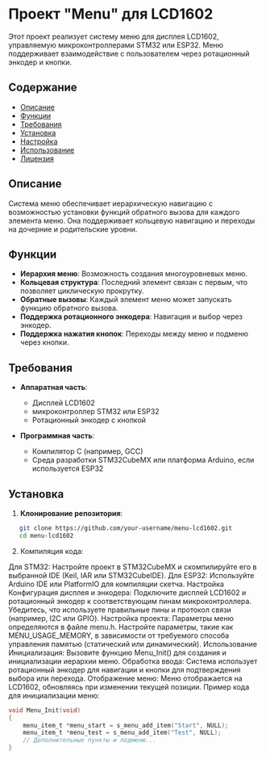 # Проект "Menu" для LCD1602

Этот проект реализует систему меню для дисплея LCD1602, управляемую микроконтроллерами STM32 или ESP32. Меню поддерживает взаимодействие с пользователем через ротационный энкодер и кнопки.

## Содержание

- [Описание](#описание)
- [Функции](#функции)
- [Требования](#требования)
- [Установка](#установка)
- [Настройка](#настройка)
- [Использование](#использование)
- [Лицензия](#лицензия)

## Описание

Система меню обеспечивает иерархическую навигацию с возможностью установки функций обратного вызова для каждого элемента меню. Она поддерживает кольцевую навигацию и переходы на дочерние и родительские уровни.

## Функции

- **Иерархия меню**: Возможность создания многоуровневых меню.
- **Кольцевая структура**: Последний элемент связан с первым, что позволяет циклическую прокрутку.
- **Обратные вызовы**: Каждый элемент меню может запускать функцию обратного вызова.
- **Поддержка ротационного энкодера**: Навигация и выбор через энкодер.
- **Поддержка нажатия кнопок**: Переходы между меню и подменю через кнопки.

## Требования

- **Аппаратная часть**:
  - Дисплей LCD1602
  - микроконтроллер STM32 или ESP32
  - Ротационный энкодер с кнопкой

- **Программная часть**:
  - Компилятор C (например, GCC)
  - Среда разработки STM32CubeMX или платформа Arduino, если используется ESP32

## Установка

1. **Клонирование репозитория**:
```bash
   git clone https://github.com/your-username/menu-lcd1602.git
   cd menu-lcd1602
```
2. Компиляция кода:

Для STM32: Настройте проект в STM32CubeMX и скомпилируйте его в выбранной IDE (Keil, IAR или STM32CubeIDE).
Для ESP32: Используйте Arduino IDE или PlatformIO для компиляции скетча.
Настройка
Конфигурация дисплея и энкодера:
Подключите дисплей LCD1602 и ротационный энкодер к соответствующим пинам микроконтроллера.
Убедитесь, что используете правильные пины и протокол связи (например, I2C или GPIO).
Настройка проекта:
Параметры меню определяются в файле menu.h.
Настройте параметры, такие как MENU_USAGE_MEMORY, в зависимости от требуемого способа управления памятью (статический или динамический).
Использование
Инициализация: Вызовите функцию Menu_Init() для создания и инициализации иерархии меню.
Обработка ввода: Система использует ротационный энкодер для навигации и кнопки для подтверждения выбора или перехода.
Отображение меню: Меню отображается на LCD1602, обновляясь при изменении текущей позиции.
Пример кода для инициализации меню:

```c
void Menu_Init(void)
{
    menu_item_t *menu_start = s_menu_add_item("Start", NULL);
    menu_item_t *menu_test = s_menu_add_item("Test", NULL);
    // Дополнительные пункты и подменю...
}
```

